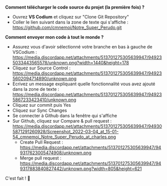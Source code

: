 **Comment télécharger le code source du projet (la première fois) ?**

- Ouvrez **VS Codium** et cliquez sur "Clone Git Repository"
- Coller le lien suivant dans la zone de texte qui s'affiche : https://github.com/cmnemoi/Notre_Super_Perudo.git

**Comment envoyer mon code à tout le monde ?**
- Assurez vous d'avoir sélectionné votre branche en bas à gauche de VSCodium : https://media.discordapp.net/attachments/513701275305639947/949235033443565578/unknown.png?width=1440&height=178
- Cliquez sur Source Control : https://media.discordapp.net/attachments/513701275305639947/949235602094714890/unknown.png
- Ecrivez un message expliquant quelle fonctionnalité vous avez ajouté dans la zone de texte : https://media.discordapp.net/attachments/513701275305639947/949235867233423410/unknown.png
- Cliquez sur commit puis Yes
- Cliquez sur Sync Changes
- Se connecter à Github dans la fenêtre qui s'affiche
- Sur Github, cliquez sur Compare & pull request : https://media.discordapp.net/attachments/513701275305639947/949305871291260928/Screenshot_2022-03-04_at_15-01-54_cmnemoi_Notre_Super_Perudo_at_charles.png
    - Create Pull Request : https://media.discordapp.net/attachments/513701275305639947/949317623005474908/unknown.png
    - Merge pull request : https://media.discordapp.net/attachments/513701275305639947/949317883840827442/unknown.png?width=805&height=621

C'est fait ! 🥳
